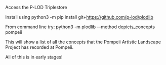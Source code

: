 Access the P-LOD Triplestore

Install using python3 -m pip install git+https://github.com/p-lod/plodlib

From command line try: python3 -m plodlib --method depicts_concepts pompeii

This will show a list of all the concepts that the Pompeii Artistic Landscape Project has recorded at Pompeii.

All of this is in early stages!

